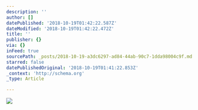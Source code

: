 ```yaml
---
description: ''
author: []
datePublished: '2018-10-19T01:42:22.587Z'
dateModified: '2018-10-19T01:42:22.472Z'
title: ''
publisher: {}
via: {}
inFeed: true
sourcePath: _posts/2018-10-19-a3dc6297-ad84-44ab-90c7-1dda98004c9f.md
starred: false
datePublishedOriginal: '2018-10-19T01:41:22.853Z'
_context: 'http://schema.org'
_type: Article

---
```

![](https://the-grid-user-content.s3-us-west-2.amazonaws.com/54d20f16-596d-40c5-86fa-a7c2c267d0ac.jpg)